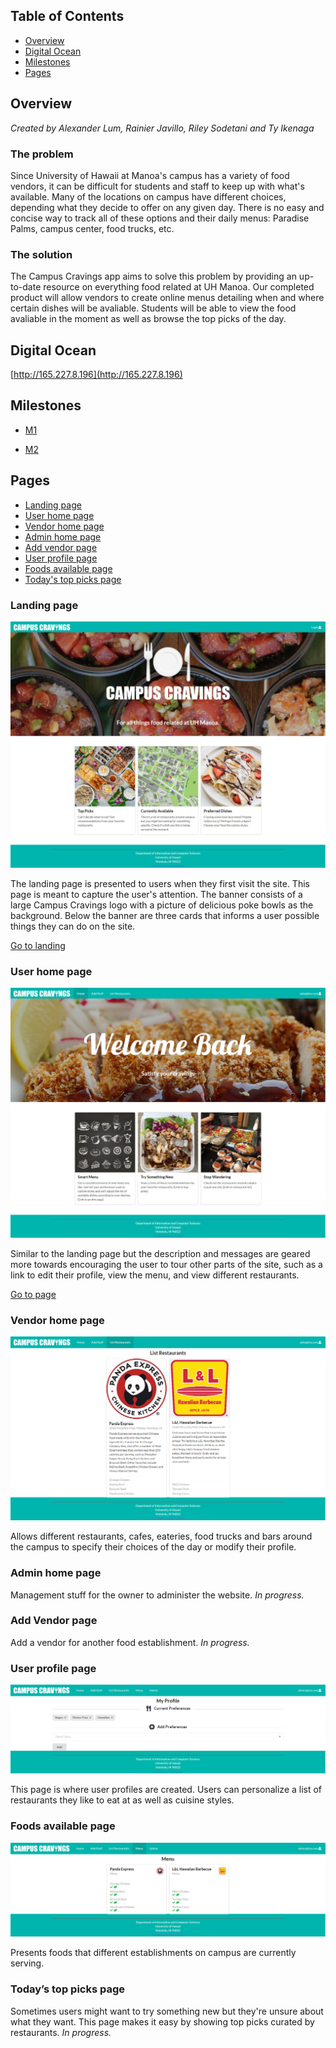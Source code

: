 ## Table of Contents

* [Overview](#overview)
* [Digital Ocean](#digital-ocean)
* [Milestones](#milestones)
* [Pages](#pages)


## Overview

*Created by Alexander Lum, Rainier Javillo, Riley Sodetani and Ty Ikenaga*

### The problem

Since University of Hawaii at Manoa's campus has a variety of food vendors, it can be difficult for students and staff to keep up with what's available. Many of the locations on campus have different choices, depending what they decide to offer on any given day. There is no easy and concise way to track all of these options and their daily menus: Paradise Palms, campus center, food trucks, etc.

### The solution

The Campus Cravings app aims to solve this problem by providing an up-to-date resource on everything food related at UH Manoa. Our completed product will allow vendors to create online menus detailing when and where certain dishes will be avaliable. Students will be able to view the food avaliable in the moment as well as browse the top picks of the day.

## Digital Ocean 
[http://165.227.8.196](http://165.227.8.196)

## Milestones

* [M1](https://github.com/campus-cravings/campus-cravings/projects/1)

* [M2](https://github.com/campus-cravings/campus-cravings/projects/2)

## Pages

* [Landing page](#landing-page)
* [User home page](#user-home-page)
* [Vendor home page](#vendor-home-page)
* [Admin home page](#admin-home-page)
* [Add vendor page](#add-vendor-page)
* [User profile page](#user-home-page)
* [Foods available page](#foods-available-page)
* [Today's top picks page](#todays-top-picks-page)


### Landing page

![](images/m1-landing-page.jpg)

The landing page is presented to users when they first visit the site. This page is meant to capture the user's attention. The banner consists of a large Campus Cravings logo with a picture of delicious poke bowls as the background. Below the banner are three cards that informs a user possible things they can do on the site. 

[Go to landing](http://165.227.8.196/#/)

### User home page

![](images/m1-home-page.jpg)

Similar to the landing page but the description and messages are geared more towards encouraging the user to tour other parts of the site, such as a link to edit their profile, view the menu, and view different restaurants. 

[Go to page](http://165.227.8.196/#/)

### Vendor home page

![](images/m1-list-restaurants.png)

Allows different restaurants, cafes, eateries, food trucks and bars around the campus to specify their choices of the day or modify their profile.

### Admin home page

Management stuff for the owner to administer the website. *In progress.*

### Add Vendor page

Add a vendor for another food establishment. *In progress.*

### User profile page

![](images/m1-user-profile.png)

This page is where user profiles are created. Users can personalize a list of restaurants they like to eat at as well as cuisine styles. 

### Foods available page

![](images/m1-menu.png)

Presents foods that different establishments on campus are currently serving.

### Today’s top picks page

Sometimes users might want to try something new but they're unsure about what they want. This page makes it easy by showing top picks curated by restaurants. *In progress.*
